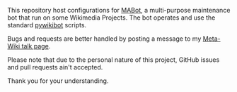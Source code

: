 This repository host configurations for [MABot](https://meta.wikimedia.org/wiki/User:MABot), a multi-purpose maintenance bot that run on some Wikimedia Projects. The bot operates and use the standard [pywikibot](https://github.com/wikimedia/pywikibot) scripts.

Bugs and requests are better handled by posting a message to my [Meta-Wiki talk page](https://meta.wikimedia.org/wiki/User_talk:MarcoAurelio).

Please note that due to the personal nature of this project, GitHub issues and pull requests ain't accepted.

Thank you for your understanding.
